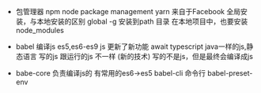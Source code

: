 - 包管理器
  npm  node package management
  yarn 来自于Facebook
  全局安装，与本地安装的区别
  global -g 安装到path 目录 
  在本地项目中，也要安装 
  node_modules

- babel 编译js 
es5,es6-es9
js 更新了新功能 await
typescript java一样的js,静态语言
写的js 跟运行的js 不一样 (新的技术)
写的不是js，但是最终会编译成js

- babe-core 负责编译js的
 有常用的es6->es5 
 babel-cli 命令行
 babel-preset-env